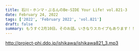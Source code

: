 ```yaml
---
title: 石川・ホンマ・ぶるんのBe-SIDE Your Life! vol.821-3
date: February 24, 2022
tags: ['2022', 'February 2022', 'vol.821']
draft: false
summary: もうすぐ2月10日。そのお話。いきなりスカイプもあります！！
---
```


http://project-phi.ddo.jp/ishikawa/ishikawa821_3.mp3